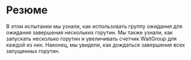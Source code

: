 # Резюме

В этом испытании мы узнали, как использовать группу ожидания для ожидания завершения нескольких горутин. Мы также узнали, как запускать несколько горутин и увеличивать счетчик WaitGroup для каждой из них. Наконец, мы увидели, как дождаться завершения всех запущенных горутин.

